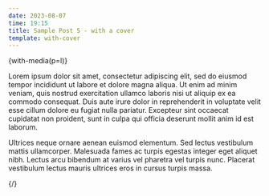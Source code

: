```yaml
---
date: 2023-08-07
time: 19:15
title: Sample Post 5 - with a cover
template: with-cover
---
```


{with-media(p=l)}

Lorem ipsum dolor sit amet, consectetur adipiscing elit, sed do eiusmod tempor incididunt ut labore et dolore magna aliqua. Ut enim ad minim veniam, quis nostrud exercitation ullamco laboris nisi ut aliquip ex ea commodo consequat. Duis aute irure dolor in reprehenderit in voluptate velit esse cillum dolore eu fugiat nulla pariatur. Excepteur sint occaecat cupidatat non proident, sunt in culpa qui officia deserunt mollit anim id est laborum.

Ultrices neque ornare aenean euismod elementum. Sed lectus vestibulum mattis ullamcorper. Malesuada fames ac turpis egestas integer eget aliquet nibh. Lectus arcu bibendum at varius vel pharetra vel turpis nunc. Placerat vestibulum lectus mauris ultrices eros in cursus turpis massa.

{/}
